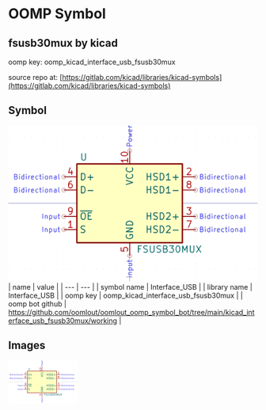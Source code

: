 # OOMP Symbol  
## fsusb30mux  by kicad  
  
oomp key: oomp_kicad_interface_usb_fsusb30mux  
  
source repo at: [https://gitlab.com/kicad/libraries/kicad-symbols](https://gitlab.com/kicad/libraries/kicad-symbols)  
## Symbol  
  
[![working.png](working_600.png)](working.png)  
| name | value | 
| --- | --- | 
| symbol name | Interface_USB | 
| library name | Interface_USB | 
| oomp key | oomp_kicad_interface_usb_fsusb30mux | 
| oomp bot github | https://github.com/oomlout/oomlout_oomp_symbol_bot/tree/main/kicad_interface_usb_fsusb30mux/working | 
## Images  
  
[![working.png](working_140.png)](working.png)  
